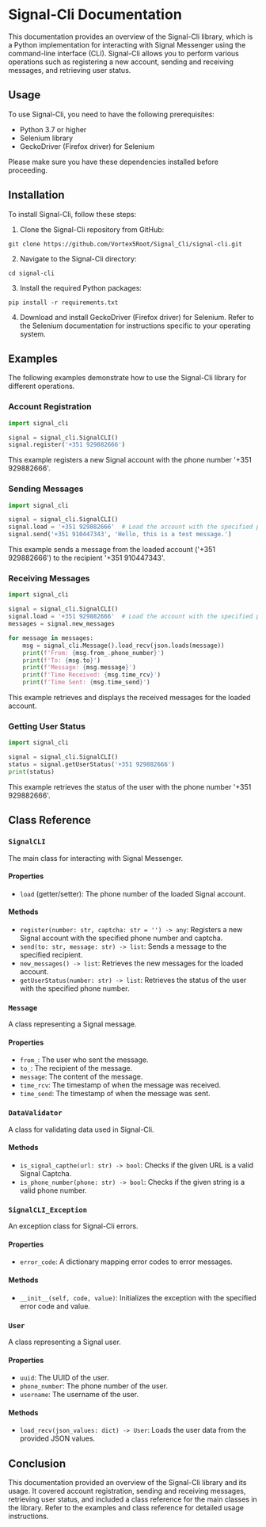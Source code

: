 # Signal-Cli Documentation

This documentation provides an overview of the Signal-Cli library, which is a Python implementation for interacting with Signal Messenger using the command-line interface (CLI). Signal-Cli allows you to perform various operations such as registering a new account, sending and receiving messages, and retrieving user status.

## Usage

To use Signal-Cli, you need to have the following prerequisites:

- Python 3.7 or higher
- Selenium library
- GeckoDriver (Firefox driver) for Selenium

Please make sure you have these dependencies installed before proceeding.

## Installation

To install Signal-Cli, follow these steps:

1. Clone the Signal-Cli repository from GitHub:

```shell
git clone https://github.com/Vortex5Root/Signal_Cli/signal-cli.git
```

2. Navigate to the Signal-Cli directory:

```shell
cd signal-cli
```

3. Install the required Python packages:

```shell
pip install -r requirements.txt
```

4. Download and install GeckoDriver (Firefox driver) for Selenium. Refer to the Selenium documentation for instructions specific to your operating system.

## Examples

The following examples demonstrate how to use the Signal-Cli library for different operations.

### Account Registration

```python
import signal_cli

signal = signal_cli.SignalCLI()
signal.register('+351 929882666')
```

This example registers a new Signal account with the phone number '+351 929882666'.

### Sending Messages

```python
import signal_cli

signal = signal_cli.SignalCLI()
signal.load = '+351 929882666'  # Load the account with the specified phone number
signal.send('+351 910447343', 'Hello, this is a test message.')
```

This example sends a message from the loaded account ('+351 929882666') to the recipient '+351 910447343'.

### Receiving Messages

```python
import signal_cli

signal = signal_cli.SignalCLI()
signal.load = '+351 929882666'  # Load the account with the specified phone number
messages = signal.new_messages

for message in messages:
    msg = signal_cli.Message().load_recv(json.loads(message))
    print(f'From: {msg.from_.phone_number}')
    print(f'To: {msg.to}')
    print(f'Message: {msg.message}')
    print(f'Time Received: {msg.time_rcv}')
    print(f'Time Sent: {msg.time_send}')
```

This example retrieves and displays the received messages for the loaded account.

### Getting User Status

```python
import signal_cli

signal = signal_cli.SignalCLI()
status = signal.getUserStatus('+351 929882666')
print(status)
```

This example retrieves the status of the user with the phone number '+351 929882666'.

## Class Reference

### `SignalCLI`

The main class for interacting with Signal Messenger.

#### Properties

- `load` (getter/setter): The phone number of the loaded Signal account.

#### Methods

- `register(number: str, captcha: str = '') -> any`: Registers a new Signal account with the specified phone number and captcha.
- `send(to: str, message: str) -> list`: Sends a message to the specified recipient.
- `new_messages() -> list`: Retrieves the new messages for the loaded account.
- `getUserStatus(number: str) -> list`: Retrieves the status of the user with the specified phone number.

### `Message`

A class representing a Signal message.

#### Properties

- `from_`: The user who sent the message.
- `to_`: The recipient of the message.
- `message`: The content of the message.
- `time_rcv`: The timestamp of when the message was received.
- `time_send`: The timestamp of when the message was sent.

### `DataValidator`

A class for validating data used in Signal-Cli.

#### Methods

- `is_signal_capthe(url: str) -> bool`: Checks if the given URL is a valid Signal Captcha.
- `is_phone_number(phone: str) -> bool`: Checks if the given string is a valid phone number.

### `SignalCLI_Exception`

An exception class for Signal-Cli errors.

#### Properties

- `error_code`: A dictionary mapping error codes to error messages.

#### Methods

- `__init__(self, code, value)`: Initializes the exception with the specified error code and value.

### `User`

A class representing a Signal user.

#### Properties

- `uuid`: The UUID of the user.
- `phone_number`: The phone number of the user.
- `username`: The username of the user.

#### Methods

- `load_recv(json_values: dict) -> User`: Loads the user data from the provided JSON values.

## Conclusion

This documentation provided an overview of the Signal-Cli library and its usage. It covered account registration, sending and receiving messages, retrieving user status, and included a class reference for the main classes in the library. Refer to the examples and class reference for detailed usage instructions.
